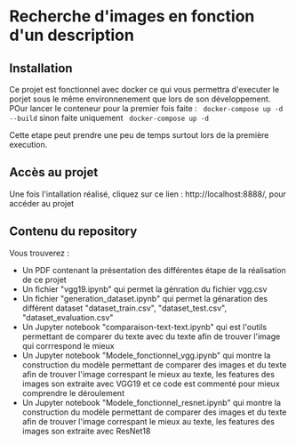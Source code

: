 # Recherche d'images en fonction d'un description

## Installation

Ce projet est fonctionnel avec docker ce qui vous permettra d'executer le porjet sous le même environnenement que lors de son développement.<br>
POur lancer le conteneur pour la premier fois faite : ` docker-compose up -d --build` sinon faite uniquement ` docker-compose up -d`

Cette etape peut prendre une peu de temps surtout lors de la première execution.

## Accès au projet 

Une fois l'intallation réalisé, cliquez sur ce lien : http://localhost:8888/, pour accéder au projet

## Contenu du repository

Vous trouverez :
- Un PDF contenant la présentation des différentes étape de la réalisation de ce projet
- Un fichier "vgg19.ipynb" qui permet la génration du fichier vgg.csv
- Un fichier "generation_dataset.ipynb" qui permet la génaration des différent dataset "dataset_train.csv", "dataset_test.csv", "dataset_evaluation.csv"
- Un Jupyter notebook "comparaison-text-text.ipynb" qui est l'outils permettant de comparer du texte avec du texte afin de trouver l'image qui corrrespond le mieux
- Un Jupyter notebook "Modele_fonctionnel_vgg.ipynb" qui montre la construction du modèle permettant de comparer des images et du texte afin de trouver l'image correspant le mieux au texte, les features des images son extraite avec VGG19 et ce code est commenté pour mieux comprendre le déroulement
- Un Jupyter notebook "Modele_fonctionnel_resnet.ipynb" qui montre la construction du modèle permettant de comparer des images et du texte afin de trouver l'image correspant le mieux au texte, les features des images son extraite avec ResNet18
